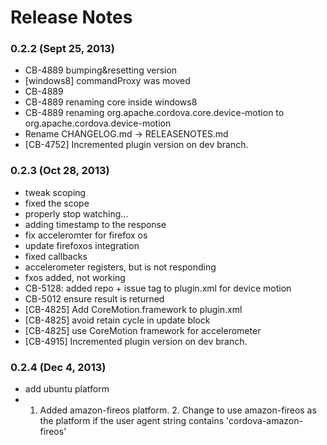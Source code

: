 <!--
#
# Licensed to the Apache Software Foundation (ASF) under one
# or more contributor license agreements.  See the NOTICE file
# distributed with this work for additional information
# regarding copyright ownership.  The ASF licenses this file
# to you under the Apache License, Version 2.0 (the
# "License"); you may not use this file except in compliance
# with the License.  You may obtain a copy of the License at
# 
# http://www.apache.org/licenses/LICENSE-2.0
# 
# Unless required by applicable law or agreed to in writing,
# software distributed under the License is distributed on an
# "AS IS" BASIS, WITHOUT WARRANTIES OR CONDITIONS OF ANY
#  KIND, either express or implied.  See the License for the
# specific language governing permissions and limitations
# under the License.
#
-->
# Release Notes

### 0.2.2 (Sept 25, 2013)
* CB-4889 bumping&resetting version
* [windows8] commandProxy was moved
* CB-4889
* CB-4889 renaming core inside windows8
* CB-4889 renaming org.apache.cordova.core.device-motion to org.apache.cordova.device-motion
* Rename CHANGELOG.md -> RELEASENOTES.md
* [CB-4752] Incremented plugin version on dev branch.

### 0.2.3 (Oct 28, 2013)
* tweak scoping
* fixed the scope
* properly stop watching...
* adding timestamp to the response
* fix acceleromter for firefox os
* update firefoxos integration
* fixed callbacks
* accelerometer registers, but is not responding
* fxos added, not working
* CB-5128: added repo + issue tag to plugin.xml for device motion
* CB-5012 ensure result is returned
* [CB-4825] Add CoreMotion.framework to plugin.xml
* [CB-4825] avoid retain cycle in update block
* [CB-4825] use CoreMotion framework for accelerometer
* [CB-4915] Incremented plugin version on dev branch.

### 0.2.4 (Dec 4, 2013)
* add ubuntu platform
* 1. Added amazon-fireos platform. 2. Change to use amazon-fireos as the platform if the user agent string contains 'cordova-amazon-fireos'
